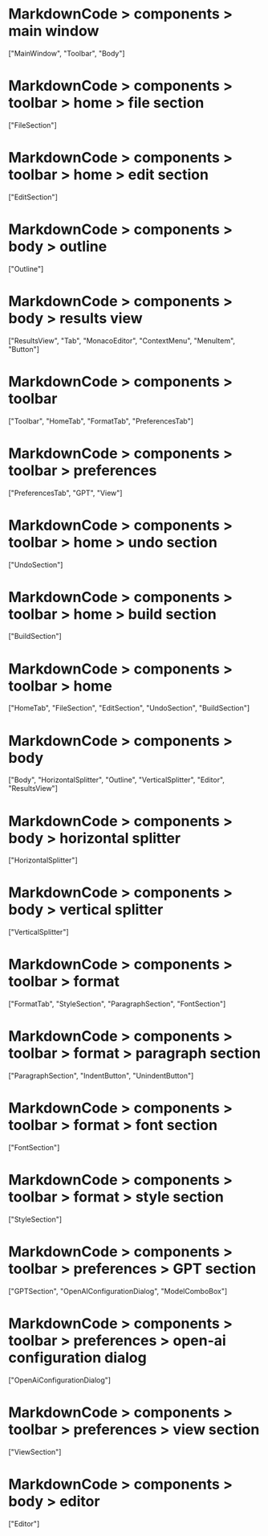 # MarkdownCode > components > main window
["MainWindow", "Toolbar", "Body"]
# MarkdownCode > components > toolbar > home > file section
["FileSection"]
# MarkdownCode > components > toolbar > home > edit section
["EditSection"]
# MarkdownCode > components > body > outline
["Outline"]
# MarkdownCode > components > body > results view
["ResultsView", "Tab", "MonacoEditor", "ContextMenu", "MenuItem", "Button"]
# MarkdownCode > components > toolbar
["Toolbar", "HomeTab", "FormatTab", "PreferencesTab"]

# MarkdownCode > components > toolbar > preferences
["PreferencesTab", "GPT", "View"]
# MarkdownCode > components > toolbar > home > undo section
["UndoSection"]
# MarkdownCode > components > toolbar > home > build section
["BuildSection"]
# MarkdownCode > components > toolbar > home
["HomeTab", "FileSection", "EditSection", "UndoSection", "BuildSection"]

# MarkdownCode > components > body
["Body", "HorizontalSplitter", "Outline", "VerticalSplitter", "Editor", "ResultsView"]
# MarkdownCode > components > body > horizontal splitter
["HorizontalSplitter"]
# MarkdownCode > components > body > vertical splitter
["VerticalSplitter"]
# MarkdownCode > components > toolbar > format
["FormatTab", "StyleSection", "ParagraphSection", "FontSection"]
# MarkdownCode > components > toolbar > format > paragraph section
["ParagraphSection", "IndentButton", "UnindentButton"]
# MarkdownCode > components > toolbar > format > font section
["FontSection"]
# MarkdownCode > components > toolbar > format > style section
["StyleSection"]
# MarkdownCode > components > toolbar > preferences > GPT section
["GPTSection", "OpenAIConfigurationDialog", "ModelComboBox"]
# MarkdownCode > components > toolbar > preferences > open-ai configuration dialog
["OpenAiConfigurationDialog"]
# MarkdownCode > components > toolbar > preferences > view section
["ViewSection"]
# MarkdownCode > components > body > editor
["Editor"]

